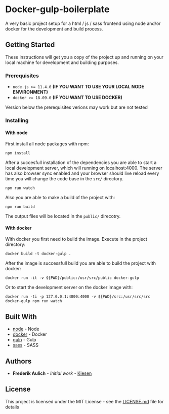 # Docker-gulp-boilerplate

A very basic project setup for a html / js / sass frontend using node and/or docker for the development and build process.

## Getting Started

These instructions will get you a copy of the project up and running on your local machine for development and building purposes. 

### Prerequisites

* `node.js >= 11.4.0` **(IF YOU WANT TO USE YOUR LOCAL NODE ENVIRONMENT)**
* `docker >= 18.09.0` **(IF YOU WANT TO USE DOCKER)**

Version below the prerequisites verions may work but are not tested

### Installing

#### With node

First install all node packages with npm:

```
npm install
```

After a succesfull installation of the dependencies you are able to start a local development server,
which will running on localhost:4000. The server has also browser sync enabled and your browser should
live reload every time you will change the code base in the `src/` directory. 

```
npm run watch
```

Also you are able to make a build of the project with:

```
npm run build
```

The output files will be located in the `public/` direcotry.   


#### With docker

With docker you first need to build the image. Execute in the project directory:

```
docker build -t docker-gulp . 
```

After the image is successfull build you are able to build the project with docker:

```
docker run -it -v ${PWD}/public:/usr/src/public docker-gulp
```

Or to start the development server on the docker image with: 

```
docker run -ti -p 127.0.0.1:4000:4000 -v ${PWD}/src:/usr/src/src docker-gulp npm run watch
```

## Built With

* [node](http://www.dropwizard.io/1.0.2/docs/) - Node
* [docker](https://maven.apache.org/) - Docker
* [gulp](https://rometools.github.io/rome/) - Gulp
* [sass](https://sass-lang.com) - SASS

## Authors

* **Frederik Aulich** - *Initial work* - [Kiesen](https://github.com/Kiesen)

## License

This project is licensed under the MIT License - see the [LICENSE.md](LICENSE.md) file for details
